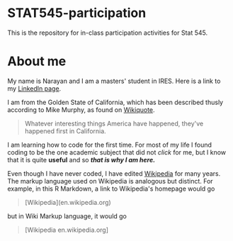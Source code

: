 # STAT545-participation
This is the repository for in-class participation activities for Stat 545.
# About me 
My name is  Narayan and I am a masters' student in IRES.
Here is a link to my [LinkedIn page](https://www.linkedin.com/in/nsg94/).

I am from the Golden State of California, which has been described thusly according to Mike Murphy, as found on [Wikiquote](https://en.wikiquote.org/wiki/California). 
>Whatever interesting things America have happened, they've happened first in California.

I am learning how to code for the first time. For most of my life I found coding to be the one academic subject that did not *click* for me, but I know that it is quite **useful** and so ***that is why I am here.***

Even though I have never coded, I have edited [Wikipedia](Wikipedia.org) for many years. The markup language used on Wikipedia is analogous but distinct. For example, in this R Markdown, a link to Wikipedia's homepage would go
>\[Wikipedia](en.wikipedia.org)

but in  Wiki Markup language, it would go 
>\[Wikipedia en.wikipedia.org]
